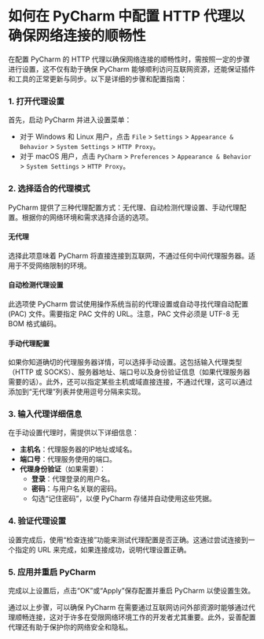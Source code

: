 # 如何在 PyCharm 中配置 HTTP 代理以确保网络连接的顺畅性

在配置 PyCharm 的 HTTP 代理以确保网络连接的顺畅性时，需按照一定的步骤进行设置，这不仅有助于确保 PyCharm 能够顺利访问互联网资源，还能保证插件和工具的正常更新与同步。以下是详细的步骤和配置指南：

### 1. 打开代理设置
首先，启动 PyCharm 并进入设置菜单：
- 对于 Windows 和 Linux 用户，点击 `File` > `Settings` > `Appearance & Behavior` > `System Settings` > `HTTP Proxy`。
- 对于 macOS 用户，点击 `PyCharm` > `Preferences` > `Appearance & Behavior` > `System Settings` > `HTTP Proxy`。

### 2. 选择适合的代理模式
PyCharm 提供了三种代理配置方式：无代理、自动检测代理设置、手动代理配置。根据你的网络环境和需求选择合适的选项。

#### 无代理
选择此项意味着 PyCharm 将直接连接到互联网，不通过任何中间代理服务器。适用于不受网络限制的环境。

#### 自动检测代理设置
此选项使 PyCharm 尝试使用操作系统当前的代理设置或自动寻找代理自动配置 (PAC) 文件。需要指定 PAC 文件的 URL。注意，PAC 文件必须是 UTF-8 无 BOM 格式编码。

#### 手动代理配置
如果你知道确切的代理服务器详情，可以选择手动设置。这包括输入代理类型（HTTP 或 SOCKS）、服务器地址、端口号以及身份验证信息（如果代理服务器需要的话）。此外，还可以指定某些主机或域直接连接，不通过代理，这可以通过添加到“无代理”列表并使用逗号分隔来实现。

### 3. 输入代理详细信息
在手动设置代理时，需提供以下详细信息：
- **主机名**：代理服务器的IP地址或域名。
- **端口号**：代理服务使用的端口。
- **代理身份验证**（如果需要）：
  - **登录**：代理登录的用户名。
  - **密码**：与用户名关联的密码。
  - 勾选“记住密码”，以便 PyCharm 存储并自动使用这些凭据。

### 4. 验证代理设置
设置完成后，使用“检查连接”功能来测试代理配置是否正确。这通过尝试连接到一个指定的 URL 来完成，如果连接成功，说明代理设置正确。

### 5. 应用并重启 PyCharm
完成以上设置后，点击“OK”或“Apply”保存配置并重启 PyCharm 以使设置生效。

通过以上步骤，可以确保 PyCharm 在需要通过互联网访问外部资源时能够通过代理顺畅连接，这对于许多在受限网络环境工作的开发者尤其重要。此外，妥善配置代理还有助于保护你的网络安全和隐私。